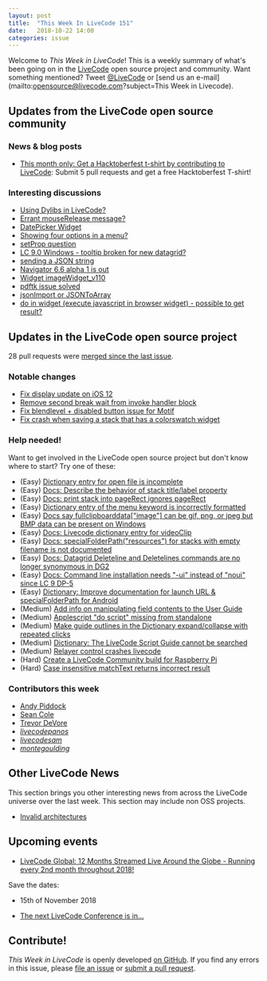 ```yaml
---
layout: post
title:  "This Week In LiveCode 151"
date:   2018-10-22 14:00
categories: issue
---
```


Welcome to *This Week in LiveCode*!  This is a weekly summary of what's been
going on in the [LiveCode](https://livecode.com/) open source project and
community.  Want something mentioned?  Tweet
[@LiveCode](https://twitter.com/LiveCode) or
[send us an e-mail](mailto:opensource@livecode.com?subject=This Week in Livecode).

## Updates from the LiveCode open source community


### News & blog posts

- [This month only: Get a Hacktoberfest t-shirt by contributing to LiveCode](https://hacktoberfest.digitalocean.com): Submit 5 pull requests and get a free Hacktoberfest T-shirt!


### Interesting discussions

- [Using Dylibs in LiveCode?](https://www.mail-archive.com/use-livecode@lists.runrev.com/msg98520.html)
- [Errant mouseRelease message?](https://www.mail-archive.com/use-livecode@lists.runrev.com/msg98522.html)
- [DatePicker Widget](https://www.mail-archive.com/use-livecode@lists.runrev.com/msg98524.html)
- [Showing four options in a menu?](https://www.mail-archive.com/use-livecode@lists.runrev.com/msg98528.html)
- [setProp question](https://www.mail-archive.com/use-livecode@lists.runrev.com/msg98534.html)
- [LC 9.0 Windows - tooltip broken for new datagrid?](https://www.mail-archive.com/use-livecode@lists.runrev.com/msg98537.html)
- [sending a JSON string](https://www.mail-archive.com/use-livecode@lists.runrev.com/msg98550.html)
- [Navigator 6.6 alpha 1 is out](https://www.mail-archive.com/use-livecode@lists.runrev.com/msg98551.html)
- [Widget imageWidget_v110](https://www.mail-archive.com/use-livecode@lists.runrev.com/msg98556.html)
- [pdftk issue solved](https://www.mail-archive.com/use-livecode@lists.runrev.com/msg98570.html)
- [jsonImport or JSONToArray](https://www.mail-archive.com/use-livecode@lists.runrev.com/msg98597.html)
- [do in widget (execute javascript in browser widget) - possible to get result?](http://forums.livecode.com/viewtopic.php?t=31663&p=172403#p172403)


## Updates in the LiveCode open source project

28 pull requests were [merged since the last issue](https://github.com/search?q=org%3Alivecode+is%3Apublic+is%3Apr+is%3Amerged+merged%3A2018-10-15..2018-10-21&type=Issues).

<!---
### New LiveCode releases

- [LiveCode 9.0.1](https://www.mail-archive.com/use-livecode@lists.runrev.com/msg97854.html)
--->


### Notable changes

- [Fix display update on iOS 12](https://github.com/livecode/livecode/pull/6745)
- [Remove second break wait from invoke handler block](https://github.com/livecode/livecode/pull/6744)
- [Fix blendlevel + disabled button issue for Motif](https://github.com/livecode/livecode/pull/6730)
- [Fix crash when saving a stack that has a colorswatch widget](https://github.com/livecode/livecode/pull/6686)

<!---
### Bug of the week

- [Bug 21623 - <go stack x in window y> shrinks the window if stack x has no menubar and stack y does](http://quality.livecode.com/show_bug.cgi?id=21623)

The reporter provided a detailed recipe as well as a helpful simple sample stack that allowed us to test, confirm and fix the problem quickly.
--->


### Help needed!

Want to get involved in the LiveCode open source project but don't know where
to start?  Try one of these:

- (Easy) [Dictionary entry for open file is incomplete](https://quality.livecode.com/show_bug.cgi?id=18773)
- (Easy) [Docs: Describe the behavior of stack title/label property](https://quality.livecode.com/show_bug.cgi?id=19660)
- (Easy) [Docs: print stack into pageRect ignores pageRect](https://quality.livecode.com/show_bug.cgi?id=9030)
- (Easy) [Dictionary entry of the menu keyword is incorrectly formatted](https://quality.livecode.com/show_bug.cgi?id=20364)
- (Easy) [Docs say fullclipboarddata["image"] can be gif, png, or jpeg but BMP data can be present on Windows](https://quality.livecode.com/show_bug.cgi?id=20472)
- (Easy) [Docs: Livecode dictionary entry for videoClip](https://quality.livecode.com/show_bug.cgi?id=21156)
- (Easy) [Docs: specialFolderPath("resources") for stacks with empty filename is not documented](https://quality.livecode.com/show_bug.cgi?id=21183)
- (Easy) [Docs: Datagrid Deleteline and Deletelines commands are no longer synonymous in DG2](https://quality.livecode.com/show_bug.cgi?id=21576)
- (Easy) [Docs: Command line installation needs "-ui" instead of "noui" since LC 9 DP-5](https://quality.livecode.com/show_bug.cgi?id=21340)
- (Easy) [Dictionary: Improve documentation for launch URL & specialFolderPath for Android](http://quality.livecode.com/show_bug.cgi?id=20722)
- (Medium) [Add info on manipulating field contents to the User Guide](http://quality.livecode.com/show_bug.cgi?id=18990)
- (Medium) [Applescript "do script" missing from standalone](http://quality.livecode.com/show_bug.cgi?id=20993)
- (Medium) [Make guide outlines in the Dictionary expand/collapse with repeated clicks](http://quality.livecode.com/show_bug.cgi?id=18184)
- (Medium) [Dictionary: The LiveCode Script Guide cannot be searched](http://quality.livecode.com/show_bug.cgi?id=15957)
- (Medium) [Relayer control crashes livecode](https://quality.livecode.com/show_bug.cgi?id=21460)
- (Hard) [Create a LiveCode Community build for Raspberry Pi](http://forums.livecode.com/viewtopic.php?f=76&t=27912)
- (Hard) [Case insensitive matchText returns incorrect result](https://quality.livecode.com/show_bug.cgi?id=15312)


### Contributors this week

- [Andy Piddock](https://github.com/AndyPiddock)
- [Sean Cole](https://github.com/seaniepie)
- [Trevor DeVore](https://github.com/trevordevore)
- *[livecodepanos](https://github.com/livecodepanos)*  
- *[livecodesam](https://github.com/livecodesam)*  
- *[montegoulding](https://github.com/montegoulding)*


## Other LiveCode News


This section brings you other interesting news from across the LiveCode universe over the last week. This section may include non OSS projects.

- [Invalid architectures](http://forums.livecode.com/viewtopic.php?t=31656&p=172373#p172373)


## Upcoming events

* [LiveCode Global: 12 Months Streamed Live Around the Globe - Running every 2nd month throughout 2018!](https://livecode.com/global/)

Save the dates:

- 15th of November 2018

* [The next LiveCode Conference is in...](https://www.mail-archive.com/use-livecode@lists.runrev.com/msg94801.html)


## Contribute!

*This Week in LiveCode* is openly developed
[on GitHub](https://github.com/livecode/this-week-in-livecode).
If you find any errors in this issue, please
[file an issue](https://github.com/livecode/this-week-in-livecode/issues) or
[submit a pull request](https://github.com/livecode/this-week-in-livecode/pulls).
